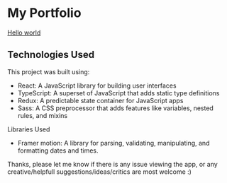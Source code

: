 
# My Portfolio

[Hello world](https://res.cloudinary.com/dsperrtyj/image/upload/v1682335602/portfolio-post_msmgxt.png)

## Technologies Used

This project was built using:

- React: A JavaScript library for building user interfaces
- TypeScript: A superset of JavaScript that adds static type definitions
- Redux: A predictable state container for JavaScript apps
- Sass: A CSS preprocessor that adds features like variables, nested rules, and mixins

Libraries Used
- Framer motion: A library for parsing, validating, manipulating, and formatting dates and times.

Thanks, please let me know if there is any issue viewing the app, or any creative/helpfull suggestions/ideas/critics are most welcome :)
